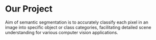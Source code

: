# Our Project 
Aim of semantic segmentation is to accurately classify each pixel in an image into specific object or class categories, facilitating detailed scene understanding for various computer vision applications. 

